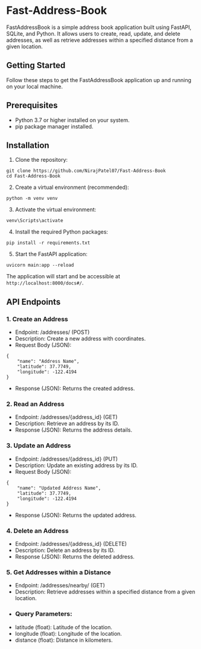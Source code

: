 # Fast-Address-Book
FastAddressBook is a simple address book application built using FastAPI, SQLite, and Python. It allows users to create, read, update, and delete addresses, as well as retrieve addresses within a specified distance from a given location.

## Getting Started
Follow these steps to get the FastAddressBook application up and running on your local machine.

## Prerequisites
* Python 3.7 or higher installed on your system.
* pip package manager installed.

## Installation

1. Clone the repository:

```
git clone https://github.com/NirajPatel07/Fast-Address-Book
cd Fast-Address-Book
```

2. Create a virtual environment (recommended):

```
python -m venv venv
```

3. Activate the virtual environment:

```
venv\Scripts\activate
```

4. Install the required Python packages:

```
pip install -r requirements.txt
```

5. Start the FastAPI application:

```
uvicorn main:app --reload
```
The application will start and be accessible at ```http://localhost:8000/docs#/```.

## API Endpoints

### 1. Create an Address
* Endpoint: /addresses/ (POST)
* Description: Create a new address with coordinates.
* Request Body (JSON):
```
{
    "name": "Address Name",
    "latitude": 37.7749,
    "longitude": -122.4194
}
```
* Response (JSON): Returns the created address.

### 2. Read an Address
* Endpoint: /addresses/{address_id} (GET)
* Description: Retrieve an address by its ID.
* Response (JSON): Returns the address details.

### 3. Update an Address
* Endpoint: /addresses/{address_id} (PUT)
* Description: Update an existing address by its ID.
* Request Body (JSON):
```
{
    "name": "Updated Address Name",
    "latitude": 37.7749,
    "longitude": -122.4194
}
```
* Response (JSON): Returns the updated address.

### 4. Delete an Address
* Endpoint: /addresses/{address_id} (DELETE)
* Description: Delete an address by its ID.
* Response (JSON): Returns the deleted address.

### 5. Get Addresses within a Distance
* Endpoint: /addresses/nearby/ (GET)
* Description: Retrieve addresses within a specified distance from a given location.
* ### Query Parameters:
* latitude (float): Latitude of the location.
* longitude (float): Longitude of the location.
* distance (float): Distance in kilometers.
